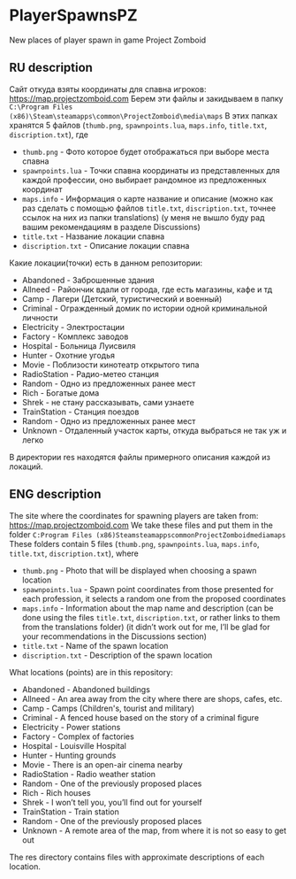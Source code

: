 # PlayerSpawnsPZ
New places of player spawn in game Project Zomboid
## RU description
Сайт откуда взяты координаты для спавна игроков: https://map.projectzomboid.com
Берем эти файлы и закидываем в папку `C:\Program Files (x86)\Steam\steamapps\common\ProjectZomboid\media\maps`
В этих папках хранятся 5 файлов (`thumb.png`, `spawnpoints.lua`, `maps.info`, `title.txt`, `discription.txt`), где
*  `thumb.png` - Фото которое будет отображаться  при выборе места спавна
*  `spawnpoints.lua` - Точки спавна координаты из представленных для каждой профессии, оно выбирает рандомное из предложенных координат
*  `maps.info` - Информация о карте название и описание (можно как раз сделать с помощью файлов `title.txt`, `discription.txt`, точнее ссылок на них из папки translations) (у меня не вышло буду рад вашим рекомендациям в разделе Discussions)
*   `title.txt` - Название локации спавна
*   `discription.txt` - Описание локации спавна
  
Какие локации(точки) есть в данном репозитории:
* Abandoned - Заброшенные здания
* Allneed - Райончик вдали от города, где есть магазины, кафе и тд
* Camp - Лагери (Детский, туристический и военный)
* Criminal - Огражденный домик по истории одной криминальной личности
* Electricity - Электростации
* Factory - Комплекс заводов
* Hospital - Больница Луисвиля
* Hunter - Охотние угодья
* Movie - Поблизости кинотеатр открытого типа
* RadioStation - Радио-метео станция
* Random - Одно из предложенных ранее мест
* Rich - Богатые дома
* Shrek - не стану рассказывать, сами узнаете
* TrainStation - Станция поездов
* Random - Одно из предложенных ранее мест
* Unknown - Отдаленный участок карты, откуда выбраться не так уж и легко

В директории res находятся файлы примерного описания каждой из локаций.
## ENG description
The site where the coordinates for spawning players are taken from: https://map.projectzomboid.com
We take these files and put them in the folder `C:Program Files (x86)SteamsteamappscommonProjectZomboidmediamaps`
These folders contain 5 files (`thumb.png`, `spawnpoints.lua`, `maps.info`, `title.txt`, `discription.txt`), where
* `thumb.png` - Photo that will be displayed when choosing a spawn location
* `spawnpoints.lua` - Spawn point coordinates from those presented for each profession, it selects a random one from the proposed coordinates
* `maps.info` - Information about the map name and description (can be done using the files `title.txt`, `discription.txt`, or rather links to them from the translations folder) (it didn’t work out for me, I’ll be glad for your recommendations in the Discussions section)
* `title.txt` - Name of the spawn location
* `discription.txt` - Description of the spawn location

What locations (points) are in this repository:
* Abandoned - Abandoned buildings
* Allneed - An area away from the city where there are shops, cafes, etc.
* Camp - Camps (Children's, tourist and military)
* Criminal - A fenced house based on the story of a criminal figure
* Electricity - Power stations
* Factory - Complex of factories
* Hospital - Louisville Hospital
* Hunter - Hunting grounds
* Movie - There is an open-air cinema nearby
* RadioStation - Radio weather station
* Random - One of the previously proposed places
* Rich - Rich houses
* Shrek - I won’t tell you, you’ll find out for yourself
* TrainStation - Train station
* Random - One of the previously proposed places
* Unknown - A remote area of ​​the map, from where it is not so easy to get out

The res directory contains files with approximate descriptions of each location.
